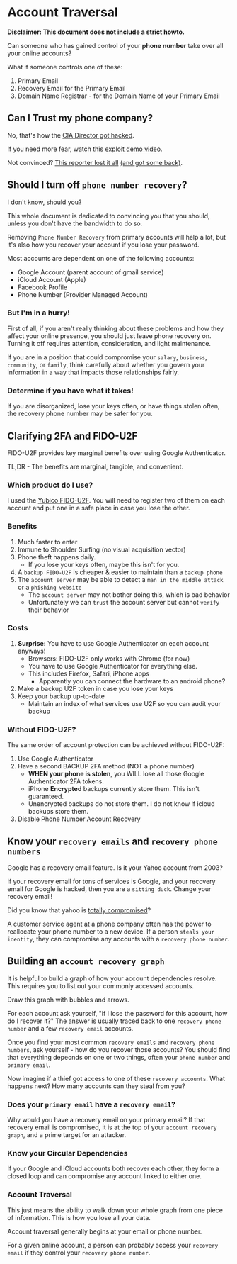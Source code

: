 # Account Traversal 

**Disclaimer: This document does not include a strict howto.**

Can someone who has gained control of your **phone number** take over all your online accounts?

What if someone controls one of these:
1. Primary Email
2. Recovery Email for the Primary Email
3. Domain Name Registrar - for the Domain Name of your Primary Email


## Can I Trust my phone company?

No, that's how the [CIA Director got hacked](https://www.wired.com/2015/10/hacker-who-broke-into-cia-director-john-brennan-email-tells-how-he-did-it/).

If you need more fear, watch this [exploit demo video](https://youtu.be/bjYhmX_OUQQ).

Not convinced? [This reporter lost it all](https://www.wired.com/2012/08/apple-amazon-mat-honan-hacking/) [(and got some back)](https://www.wired.com/2012/08/mat-honan-data-recovery/).


## Should I turn off `phone number recovery`?

I don't know, should you?

This whole document is dedicated to convincing you that you should, unless you don't have the bandwidth to do so.

Removing `Phone Number Recovery` from primary accounts will help a lot, but it's also how you recover your account if you lose your password.

Most accounts are dependent on one of the following accounts:
- Google Account (parent account of gmail service)
- iCloud Account (Apple)
- Facebook Profile
- Phone Number (Provider Managed Account)
  
  
### But I'm in a hurry!

First of all, if you aren't really thinking about these problems and how they affect your online presence, you should just leave phone recovery on. Turning it off requires attention, consideration, and light maintenance.

If you are in a position that could compromise your `salary`, `business`, `community`, or `family`, think carefully about whether you govern your information in a way that impacts those relationships fairly.


### Determine if you have what it takes!

If you are disorganized, lose your keys often, or have things stolen often, the recovery phone number may be safer for you.


## Clarifying 2FA and FIDO-U2F

FIDO-U2F provides key marginal benefits over using Google Authenticator.

TL;DR - The benefits are marginal, tangible, and convenient.


### Which product do I use?

I used the [Yubico FIDO-U2F](https://www.amazon.com/dp/B00NLKA0D8). You will need to register two of them on each account and put one in a safe place in case you lose the other.

### Benefits

1. Much faster to enter
2. Immune to Shoulder Surfing (no visual acquisition vector)
3. Phone theft happens daily.
    - If you lose your keys often, maybe this isn't for you.
4. A `backup FIDO-U2F` is cheaper & easier to maintain than a `backup phone`
5. The `account server` may be able to detect a `man in the middle attack` or a `phishing website`
    - The `account server` may not bother doing this, which is bad behavior
    - Unfortunately we can `trust` the account server but cannot `verify` their behavior
    
### Costs

1. **Surprise:** You have to use Google Authenticator on each account anyways!
    - Browsers: FIDO-U2F only works with Chrome (for now) 
    - You have to use Google Authenticator for everything else.
    - This includes Firefox, Safari, iPhone apps
        - Apparently you can connect the hardware to an android phone?
2. Make a backup U2F token in case you lose your keys
3. Keep your backup up-to-date
    - Maintain an index of what services use U2F so you can audit your backup

### Without FIDO-U2F?

The same order of account protection can be achieved without FIDO-U2F:
1. Use Google Authenticator
2. Have a second BACKUP 2FA method (NOT a phone number)
    - **WHEN your phone is stolen**, you WILL lose all those Google Authenticator 2FA tokens.
    - iPhone **Encrypted** backups currently store them. This isn't guaranteed.
    - Unencrypted backups do not store them. I do not know if icloud backups store them.
3. Disable Phone Number Account Recovery


## Know your `recovery emails` and `recovery phone numbers`

Google has a recovery email feature. Is it your Yahoo account from 2003?

If your recovery email for tons of services is Google, and your recovery email for Google is hacked, then you are a `sitting duck`. Change your recovery email!

Did you know that yahoo is [totally compromised](https://www.nytimes.com/2017/03/17/technology/yahoo-hack-data-indictments.html?_r=0)?

A customer service agent at a phone company often has the power to reallocate your phone number to a new device.   If a person `steals your identity`, they can compromise any accounts with a `recovery phone number`.



## Building an `account recovery graph`

It is helpful to build a graph of how your account dependencies resolve. This requires you to list out your commonly accessed accounts.

Draw this graph with bubbles and arrows.

For each account ask yourself, "if I lose the password for this account, how do I recover it?"  The answer is usually traced back to one `recovery phone number` and a few `recovery email` accounts.

Once you find your most common `recovery emails` and `recovery phone numbers`, ask yourself - how do you recover those accounts?  You should find that everything depeonds on one or two things, often your `phone number` and `primary email`.

Now imagine if a thief got access to one of these `recovery accounts`. What happens next? How many accounts can they steal from you?


### Does your `primary email` have a `recovery email`?

Why would you have a recovery email on your primary email?  If that recovery email is compromised, it is at the top of your `account recovery graph`, and a prime target for an attacker.


### Know your Circular Dependencies

If your Google and iCloud accounts both recover each other, they form a closed loop and can compromise any account linked to either one.


### Account Traversal

This just means the ability to walk down your whole graph from one piece of information. This is how you lose all your data.

Account traversal generally begins at your email or phone number.

For a given online account, a person can probably access your `recovery email` if they control your `recovery phone number`.
